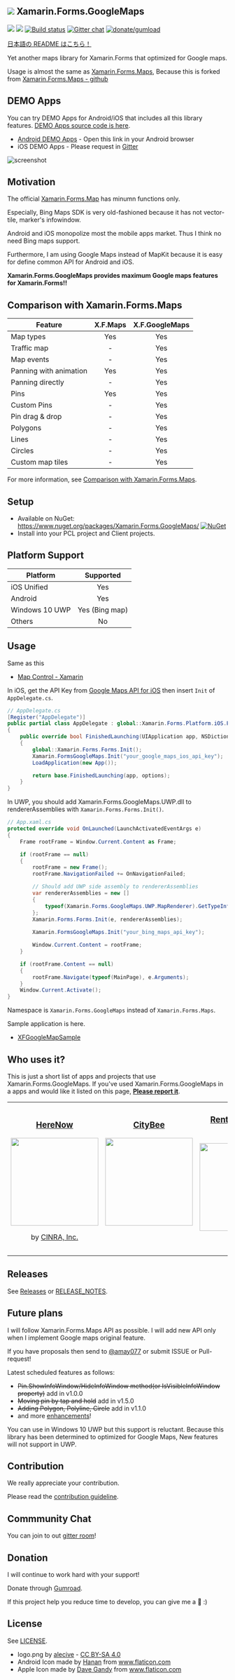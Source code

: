 ## ![](logo.png) Xamarin.Forms.GoogleMaps 

![](https://img.shields.io/nuget/v/Xamarin.Forms.GoogleMaps.svg) ![](https://img.shields.io/nuget/dt/Xamarin.Forms.GoogleMaps.svg) [![Build status](https://build.appcenter.ms/v0.1/apps/99e6fb9e-fe8c-49df-b190-8aa1732a0ad2/branches/master/badge)](https://appcenter.ms) [![Gitter chat](https://badges.gitter.im/gitterHQ/gitter.png)](https://gitter.im/Xamarin-Forms-GoogleMaps/public) [![donate/gumload](https://img.shields.io/badge/donate-gumload-orange.svg)](#donation)

[日本語の README はこちら！](README-ja.md)

Yet another maps library for Xamarin.Forms that optimized for Google maps.

Usage is almost the same as [Xamarin.Forms.Maps](https://www.nuget.org/packages/Xamarin.Forms.Maps), Because this is forked from [Xamarin.Forms.Maps - github](https://github.com/xamarin/Xamarin.Forms) 

## DEMO Apps

You can try DEMO Apps for Android/iOS that includes all this library features.
[DEMO Apps source code is here](https://github.com/amay077/Xamarin.Forms.GoogleMaps/tree/master/XFGoogleMapSample).

* [Android DEMO Apps](https://install.mobile.azure.com/users/okuokuoku/apps/xfgooglemapsample/distribution_groups/trial) - Open this link in your Android browser
* iOS DEMO Apps - Please request in [Gitter](https://gitter.im/Xamarin-Forms-GoogleMaps/public)

![screenshot](screenshot01.png)

## Motivation

The official [Xamarin.Forms.Map](https://developer.xamarin.com/guides/xamarin-forms/user-interface/map/)  has minumn functions only.

Especially, Bing Maps SDK is very old-fashioned because it has not vector-tile, marker's infowindow.

Android and iOS monopolize most the mobile apps market. Thus I think no need Bing maps support.

Furthermore, I am using Google Maps instead of MapKit because it is easy for define common API for Android and iOS.

**Xamarin.Forms.GoogleMaps provides maximum Google maps features for Xamarin.Forms!!**

## Comparison with Xamarin.Forms.Maps

|Feature|X.F.Maps|X.F.GoogleMaps|
| ------------------- | :-----------: | :-----------: |
|Map types|Yes|Yes|
|Traffic map|-|Yes|
|Map events|-|Yes|
|Panning with animation|Yes|Yes|
|Panning directly|-|Yes|
|Pins|Yes|Yes|
|Custom Pins|-|Yes|
|Pin drag & drop|-|Yes|
|Polygons|-|Yes|
|Lines|-|Yes|
|Circles|-|Yes|
|Custom map tiles|-|Yes|

For more information, see [Comparison with Xamarin.Forms.Maps](https://github.com/amay077/Xamarin.Forms.GoogleMaps/wiki/Comparison-with-Xamarin.Forms.Maps).

## Setup

* Available on NuGet: https://www.nuget.org/packages/Xamarin.Forms.GoogleMaps/ [![NuGet](https://img.shields.io/nuget/v/Xam.Plugin.Geolocator.svg?label=NuGet)](https://www.nuget.org/packages/Xamarin.Forms.GoogleMaps/)
* Install into your PCL project and Client projects.

## Platform Support

|Platform|Supported|
| ------------------- | :-----------: |
|iOS Unified|Yes|
|Android|Yes|
|Windows 10 UWP|Yes (Bing map)|
|Others|No|

## Usage

Same as this

* [Map Control - Xamarin](https://developer.xamarin.com/guides/xamarin-forms/user-interface/map/)

In iOS, get the API Key from [Google Maps API for iOS](https://developers.google.com/maps/documentation/ios-sdk/) then insert ``Init`` of ``AppDelegate.cs``.  

```csharp
// AppDelegate.cs
[Register("AppDelegate")]
public partial class AppDelegate : global::Xamarin.Forms.Platform.iOS.FormsApplicationDelegate
{
    public override bool FinishedLaunching(UIApplication app, NSDictionary options)
    {
        global::Xamarin.Forms.Forms.Init();
        Xamarin.FormsGoogleMaps.Init("your_google_maps_ios_api_key");
        LoadApplication(new App());

        return base.FinishedLaunching(app, options);
    }
}
``` 

In UWP, you should add Xamarin.Forms.GoogleMaps.UWP.dll to rendererAssemblies with ``Xamarin.Forms.Forms.Init()``.

```csharp
// App.xaml.cs
protected override void OnLaunched(LaunchActivatedEventArgs e)
{
    Frame rootFrame = Window.Current.Content as Frame;

    if (rootFrame == null)
    {
        rootFrame = new Frame();
        rootFrame.NavigationFailed += OnNavigationFailed;

        // Should add UWP side assembly to rendererAssemblies
        var rendererAssemblies = new []
        {
            typeof(Xamarin.Forms.GoogleMaps.UWP.MapRenderer).GetTypeInfo().Assembly
        };
        Xamarin.Forms.Forms.Init(e, rendererAssemblies);
        
        Xamarin.FormsGoogleMaps.Init("your_bing_maps_api_key");

        Window.Current.Content = rootFrame;
    }

    if (rootFrame.Content == null)
    {
        rootFrame.Navigate(typeof(MainPage), e.Arguments);
    }
    Window.Current.Activate();
}
```

Namespace is ``Xamarin.Forms.GoogleMaps`` instead of ``Xamarin.Forms.Maps``. 

Sample application is here.

* [XFGoogleMapSample](https://github.com/amay077/Xamarin.Forms.GoogleMaps/tree/master/XFGoogleMapSample)

## Who uses it?

This is just a short list of apps and projects that use Xamarin.Forms.GoogleMaps. If you've used Xamarin.Forms.GoogleMaps in a apps and would like it listed on this page, [**Please report it**](https://github.com/amay077/Xamarin.Forms.GoogleMaps/issues/512). 

<table>
  <tr>
    <td align="center">
      <h3><a target="_blank" href="https://www.herenow.city/">HereNow</a></h3>
      <img src="showcase_herenow.jpg" width="200" width="200" style="max-width:100%;">
      <p>by <a target="_blank" href="https://www.cinra.co.jp/">CINRA, Inc.</a></p>
    </td>
    <td align="center">
      <h3><a target="_new" href="https://www.citybee.lt/">CityBee</a></h3>
      <img src="showcase_citybee.png" width="200" width="200" style="max-width:100%;">
      <p>&nbsp;</p>
    </td>
    <td align="center">
      <h3><a target="_new" href="https://itunes.apple.com/tr/app/rentacarss-ara%C3%A7-takip/id1276280125">Rentacarss Araç Takip</a></h3>
      <img src="showcase_rentacarss.jpg" width="200" width="200" style="max-width:100%;">
      <p>&nbsp;</p>
    </td>
    <td align="center">
      <h3><a target="_new" href="https://www.uspace.city/">UPSPACE</a></h3>
      <img src="showcase_upspace.png" width="200" width="200" style="max-width:100%;">
      <p>&nbsp;</p>
    </td>
  </tr>
</table>

## Releases

See [Releases](https://github.com/amay077/Xamarin.Forms.GoogleMaps/releases) or [RELEASE_NOTES](RELEASE_NOTES.md).

## Future plans

I will follow Xamarin.Forms.Maps API as possible. I will add new API only when I implement Google maps original feature.

If you have proposals then send to [@amay077](https://twitter.com/amay077) or submit ISSUE or Pull-request!

Latest scheduled features as follows:

* ~~Pin.ShowInfoWindow/HideInfoWindow method(or IsVisibleInfoWindow property)~~ add in v1.0.0
* ~~Moving pin by tap and hold~~ add in v1.5.0
* ~~Adding Polygon, Polyline, Circle~~ add in v1.1.0
* and more [enhancements](https://github.com/amay077/Xamarin.Forms.GoogleMaps/labels/enhancement)!

You can use in Windows 10 UWP but this support is reluctant.
Because this library has been determined to optimized for Google Maps, New features will not support in UWP.

## Contribution

We really appreciate your contribution.

Please read the [contribution guideline](CONTRIBUTING.md).

## Commmunity Chat

You can join to out [gitter room](https://gitter.im/Xamarin-Forms-GoogleMaps/public)!

## Donation

I will continue to work hard with your support!

Donate through [Gumroad](https://gum.co/xfgmdnate).

If this project help you reduce time to develop, you can give me a :sushi: :)

## License

See [LICENSE](LICENSE).

* logo.png by [alecive](http://www.iconarchive.com/show/flatwoken-icons-by-alecive.html) - [CC BY-SA 4.0](https://creativecommons.org/licenses/by-sa/4.0/deed)
* Android Icon made by [Hanan](http://www.flaticon.com/free-icon/android_109464) from www.flaticon.com
* Apple Icon made by [Dave Gandy](http://www.flaticon.com/free-icon/apple-logo_25345) from www.flaticon.com

